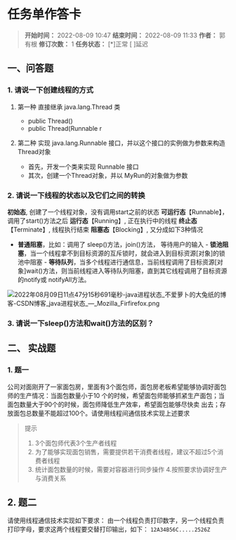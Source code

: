 [//]: # (注释
  Date: 2022-08-09 11:32:41
  LastEditors: gyg
  LastEditTime: 2022-08-09 11:48:44
  FilePath: \note\markdown\郭有根-第二十三章作业.md
)

# 任务单作答卡

>**开始时间：** 2022-08-09 10:47 **结束时间：** 2022-08-09 11:33
**作者：** 郭有根 **修订次数：** 1 **任务状态：** [*]正常 [ ]延迟

## 一、问答题

### 1. 请说一下创建线程的方式

1. 第一种 直接继承 java.lang.Thread 类

   - public Thread()
   - public Thread(Runnable r

2. 第二种 实现 java.lang.Runnable 接口，并以这个接口的实例做为参数来构造 Thread对象

   - 首先，开发一个类来实现 Runnable 接口
   - 其次，创建一个Thread对象，并以 MyRun的对象做为参数

### 2. 请说一下线程的状态以及它们之间的转换

**初始态**, 创建了一个线程对象，没有调用start之前的状态
**可运行态**【Runnable】，调用了start()方法之后
**运行态**【Running】, 正在执行中的线程
**终止态**【Terminate】, 线程执行结束
**阻塞态**【Blocking】, 又分成如下3种情况

   - **普通阻塞**，比如：调用了 sleep()方法，join()方法， 等待用户的输入
    - **锁池阻塞**，当一个线程拿不到目标资源的互斥锁时，就会进入到目标资源[对象]的锁池中阻塞
    - **等待队列**，当多个线程进行通信息，当前线程调用了目标资源[对象]wait()方法，则当前线程进入等待队列阻塞，直到其它线程调用了目标资源的notify或 notifyAll方法。

![2022年08月09日11点47分15秒691毫秒-java进程状态_不爱萝卜的大兔纸的博客-CSDN博客_java进程状态_—_Mozilla_Firfirefox.png](https://s2.loli.net/2022/08/09/HuXpI1roRS2MA9J.png)

### 3. 请说一下sleep()方法和wait()方法的区别？

## 二、 实战题

### 1. 题一

公司对面刚开了一家面包房，里面有3个面包师，面包房老板希望能够协调好面包师的生产情况：当面包数量小于10
个的时候，希望面包师能够抓紧生产面包；当面包数量大于90个的时候，面包师降低生产效率，希望面包能够尽快卖
出去；存放面包总数量不能超过100个。请使用线程间通信技术实现上述要求

> 提示
>
> 1. 3个面包师代表3个生产者线程
> 2. 为了能够实现面包销售，需要提供若干消费者线程，建议不超过5个消费者线程
> 3. 统计面包数量的时候，需要对容器进行同步操作
> 4.按照要求协调好生产与消费关系

## 2. 题二

请使用线程通信技术实现如下要求：
由一个线程负责打印数字，另一个线程负责打印字母，要求这两个线程要交替打印输出，如下：
`12A34B56C.....2526Z`

